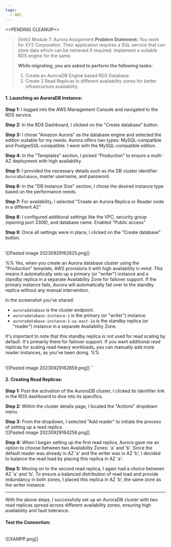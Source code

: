 ```yaml
---
tags:
  - AWS
---
```

==PENDING CLEANUP==
 

> [!info] Module 7: Aurora Assignment
> **Problem Statement:** 
> You work for XYZ Corporation. Their application requires a SQL service that can store data which can be retrieved if required. Implement a suitable RDS engine for the same. 
> 
> **While migrating, you are asked to perform the following tasks:** 
> 1. Create an AuroraDB Engine based RDS Database. 
> 2. Create 2 Read Replicas in different availability zones for better infrastructure availability.


#### **1. Launching an AuroraDB Instance:**

**Step 1:** I logged into the AWS Management Console and navigated to the RDS service.

**Step 2:** In the RDS Dashboard, I clicked on the "Create database" button.

**Step 3:** I chose "Amazon Aurora" as the database engine and selected the edition suitable for my needs. Aurora offers two types: MySQL-compatible and PostgreSQL-compatible. I went with the MySQL-compatible edition.

**Step 4:** In the "Templates" section, I picked "Production" to ensure a multi-AZ deployment with high availability.

**Step 5:** I provided the necessary details such as the DB cluster identifier `AuroraDatabase`, master username, and password.

**Step 6:** In the "DB Instance Size" section, I chose the desired instance type based on the performance needs.

**Step 7:** For availability, I selected "Create an Aurora Replica or Reader node in a different AZ" 

**Step 8:** I configured additional settings like the VPC, security group *(opening port 3306)*, and database name. Enabled "Public access"

**Step 9:** Once all settings were in place, I clicked on the "Create database" button.

<br>![[Pasted image 20230929162625.png]]

%%
Yes, when you create an Aurora database cluster using the "Production" template, AWS provisions it with high availability in mind. This means it automatically sets up a primary (or "writer") instance and a standby replica in a separate Availability Zone for failover support. If the primary instance fails, Aurora will automatically fail over to the standby replica without any manual intervention.

In the screenshot you've shared:

- `auroradatabase` is the cluster endpoint.
- `auroradatabase-instance-1` is the primary (or "writer") instance.
- `auroradatabase-instance-1-us-east-1a` is the standby replica (or "reader") instance in a separate Availability Zone.

It's important to note that this standby replica is not used for read scaling by default. It's primarily there for failover support. If you want additional read replicas for scaling read-heavy workloads, you can manually add more reader instances, as you've been doing.
%%

<br>![[Pasted image 20230929162859.png]]
``
#### **2. Creating Read Replicas:**

**Step 1:** Post the activation of the AuroraDB cluster, I clicked its identifier link in the RDS dashboard to dive into its specifics.

**Step 2:** Within the cluster details page, I located the "Actions" dropdown menu.

**Step 3:** From the dropdown, I selected "Add reader" to initiate the process of setting up a read replica.
<br>![[Pasted image 20230929164256.png]]

**Step 4:** When I began setting up the first read replica, Aurora gave me an option to choose between two Availability Zones: 'a' and 'b'. Since the default reader was already in AZ 'a' and the writer was in AZ 'b', I decided to balance the read load by placing this replica in AZ 'a'.

**Step 5:** Moving on to the second read replica, I again had a choice between AZ 'a' and 'b'. To ensure a balanced distribution of read load and provide redundancy in both zones, I placed this replica in AZ 'b', the same zone as the writer instance.


---

With the above steps, I successfully set up an AuroraDB cluster with two read replicas spread across different availability zones, ensuring high availability and fault tolerance.

#### Test the Connection:
<br>![[XAMPP.png]]


